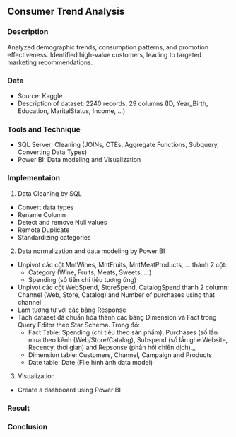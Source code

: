 ## Consumer Trend Analysis
### Description
Analyzed demographic trends, consumption patterns, and promotion effectiveness. Identified high-value customers, leading to targeted marketing recommendations.

### Data 
- Source: Kaggle
- Description of dataset: 2240 records, 29 columns (ID, Year_Birth, Education, MaritalStatus, Income, ...)
### Tools and Technique
- SQL Server: Cleaning (JOINs, CTEs, Aggregate Functions, Subquery, Converting Data Types)
- Power BI: Data modeling and Visualization
### Implementaion
1. Data Cleaning by SQL
- Convert data types
- Rename Column
- Detect and remove Null values
- Remote Duplicate
- Standardizing categories
2. Data normalization and data modeling by Power BI
- Unpivot các cột MntWines, MntFruits, MntMeatProducts, … thành 2 cột:
  - Category (Wine, Fruits, Meats, Sweets, …)
  - Spending (số tiền chi tiêu tương ứng)
- Unpivot các cột WebSpend, StoreSpend, CatalogSpend thành 2 column: Channel (Web, Store, Catalog) and Number of purchases using that channel
- Làm tương tự với các bảng Response
- Tách dataset đã chuẩn hóa thành các bảng Dimension và Fact trong Query Editor theo Star Schema. Trong đó:
  - Fact Table: Spending (chi tiêu theo sản phẩm), Purchases (số lần mua theo kênh (Web/Store/Catalog), Subspend (số lần ghé Website, Recency, thời gian) and Repsonse (phản hồi chiến dịch)._
  - Dimension table: Customers, Channel, Campaign and Products
  - Date table: Date
(File hình ảnh data model)
3. Visualization
- Create a dashboard using Power BI
### Result
### Conclusion
